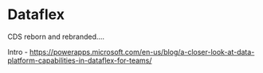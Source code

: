 # Dataflex

CDS reborn and rebranded....

Intro - https://powerapps.microsoft.com/en-us/blog/a-closer-look-at-data-platform-capabilities-in-dataflex-for-teams/